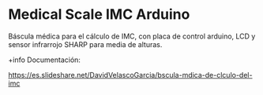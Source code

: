# Medical Scale IMC Arduino
Báscula médica para el cálculo de IMC, con placa de control arduino, LCD y sensor infrarrojo SHARP para media de alturas.

+info
Documentación:

https://es.slideshare.net/DavidVelascoGarcia/bscula-mdica-de-clculo-del-imc
